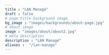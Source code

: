 ```yaml
---
title : "LAN Managé"
draft : false
# page title background image
bg_image : "images/backgrounds/about-page.jpg"
# about image
image : "images/about/about2.jpg"
# meta description
description : "LAN Managé"
aliases :  "/lan-manage"
---
```

